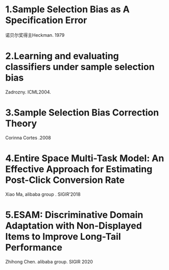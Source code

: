 # 1.Sample Selection Bias as A Specification Error
诺贝尔奖得主Heckman. 1979 


# 2.Learning and evaluating classifiers under sample selection bias
Zadrozny. ICML2004.

# 3.Sample Selection Bias Correction Theory 
Corinna Cortes .2008 

# 4.Entire Space Multi-Task Model: An Effective Approach for Estimating Post-Click Conversion Rate
Xiao Ma, alibaba group . SIGIR’2018

# 5.ESAM: Discriminative Domain Adaptation with Non-Displayed Items to Improve Long-Tail Performance
Zhihong Chen. alibaba group. SIGIR 2020

